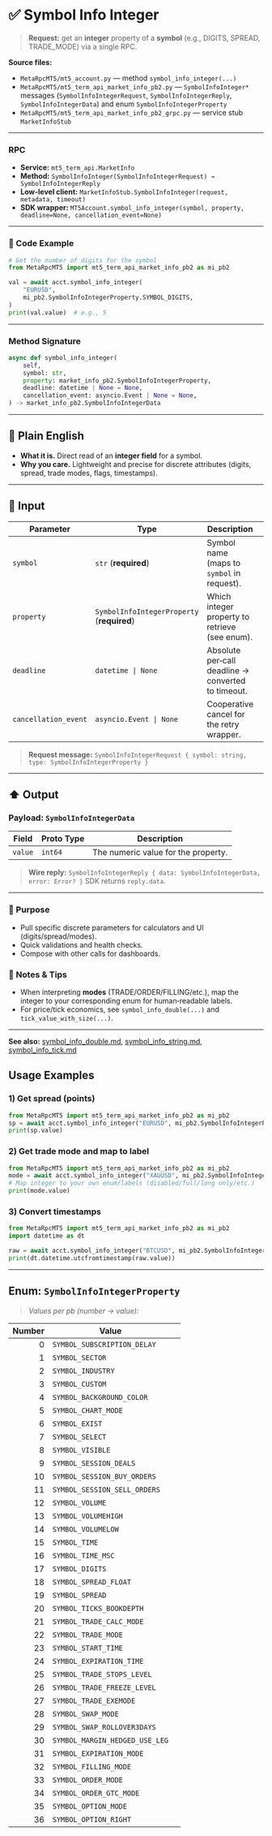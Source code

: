 # ✅ Symbol Info Integer

> **Request:** get an **integer** property of a **symbol** (e.g., DIGITS, SPREAD, TRADE\_MODE) via a single RPC.

**Source files:**

* `MetaRpcMT5/mt5_account.py` — method `symbol_info_integer(...)`
* `MetaRpcMT5/mt5_term_api_market_info_pb2.py` — `SymbolInfoInteger*` messages (`SymbolInfoIntegerRequest`, `SymbolInfoIntegerReply`, `SymbolInfoIntegerData`) and enum `SymbolInfoIntegerProperty`
* `MetaRpcMT5/mt5_term_api_market_info_pb2_grpc.py` — service stub `MarketInfoStub`

---

### RPC

* **Service:** `mt5_term_api.MarketInfo`
* **Method:** `SymbolInfoInteger(SymbolInfoIntegerRequest) → SymbolInfoIntegerReply`
* **Low-level client:** `MarketInfoStub.SymbolInfoInteger(request, metadata, timeout)`
* **SDK wrapper:** `MT5Account.symbol_info_integer(symbol, property, deadline=None, cancellation_event=None)`

---

### 🔗 Code Example

```python
# Get the number of digits for the symbol
from MetaRpcMT5 import mt5_term_api_market_info_pb2 as mi_pb2

val = await acct.symbol_info_integer(
    "EURUSD",
    mi_pb2.SymbolInfoIntegerProperty.SYMBOL_DIGITS,
)
print(val.value)  # e.g., 5
```

---

### Method Signature

```python
async def symbol_info_integer(
    self,
    symbol: str,
    property: market_info_pb2.SymbolInfoIntegerProperty,
    deadline: datetime | None = None,
    cancellation_event: asyncio.Event | None = None,
) -> market_info_pb2.SymbolInfoIntegerData
```

---

## 💬 Plain English

* **What it is.** Direct read of an **integer field** for a symbol.
* **Why you care.** Lightweight and precise for discrete attributes (digits, spread, trade modes, flags, timestamps).

---

## 🔽 Input

| Parameter            | Type                                       | Description                                        |   |
| -------------------- | ------------------------------------------ | -------------------------------------------------- | - |
| `symbol`             | `str` (**required**)                       | Symbol name (maps to `symbol` in request).         |   |
| `property`           | `SymbolInfoIntegerProperty` (**required**) | Which integer property to retrieve (see enum).     |   |
| `deadline`           | `datetime \| None`                         | Absolute per‑call deadline → converted to timeout. |   |
| `cancellation_event` | `asyncio.Event \| None`                    | Cooperative cancel for the retry wrapper.          |   |

> **Request message:** `SymbolInfoIntegerRequest { symbol: string, type: SymbolInfoIntegerProperty }`

---

## ⬆️ Output

### Payload: `SymbolInfoIntegerData`

| Field   | Proto Type | Description                         |
| ------- | ---------- | ----------------------------------- |
| `value` | `int64`    | The numeric value for the property. |

> **Wire reply:** `SymbolInfoIntegerReply { data: SymbolInfoIntegerData, error: Error? }`
> SDK returns `reply.data`.

---

### 🎯 Purpose

* Pull specific discrete parameters for calculators and UI (digits/spread/modes).
* Quick validations and health checks.
* Compose with other calls for dashboards.

### 🧩 Notes & Tips

* When interpreting **modes** (TRADE/ORDER/FILLING/etc.), map the integer to your corresponding enum for human‑readable labels.
* For price/tick economics, see `symbol_info_double(...)` and `tick_value_with_size(...)`.

---

**See also:** [symbol\_info\_double.md](./symbol_info_double.md), [symbol\_info\_string.md](./symbol_info_string.md), [symbol\_info\_tick.md](./symbol_info_tick.md)

## Usage Examples

### 1) Get spread (points)

```python
from MetaRpcMT5 import mt5_term_api_market_info_pb2 as mi_pb2
sp = await acct.symbol_info_integer("EURUSD", mi_pb2.SymbolInfoIntegerProperty.SYMBOL_SPREAD)
print(sp.value)
```

### 2) Get trade mode and map to label

```python
from MetaRpcMT5 import mt5_term_api_market_info_pb2 as mi_pb2
mode = await acct.symbol_info_integer("XAUUSD", mi_pb2.SymbolInfoIntegerProperty.SYMBOL_TRADE_MODE)
# Map integer to your own enum/labels (disabled/full/long only/etc.)
print(mode.value)
```

### 3) Convert timestamps

```python
from MetaRpcMT5 import mt5_term_api_market_info_pb2 as mi_pb2
import datetime as dt

raw = await acct.symbol_info_integer("BTCUSD", mi_pb2.SymbolInfoIntegerProperty.SYMBOL_START_TIME)
print(dt.datetime.utcfromtimestamp(raw.value))
```

---

## Enum: `SymbolInfoIntegerProperty`

> *Values per pb (number → value):*

| Number | Value                          |   |
| -----: | ------------------------------ | - |
|      0 | `SYMBOL_SUBSCRIPTION_DELAY`    |   |
|      1 | `SYMBOL_SECTOR`                |   |
|      2 | `SYMBOL_INDUSTRY`              |   |
|      3 | `SYMBOL_CUSTOM`                |   |
|      4 | `SYMBOL_BACKGROUND_COLOR`      |   |
|      5 | `SYMBOL_CHART_MODE`            |   |
|      6 | `SYMBOL_EXIST`                 |   |
|      7 | `SYMBOL_SELECT`                |   |
|      8 | `SYMBOL_VISIBLE`               |   |
|      9 | `SYMBOL_SESSION_DEALS`         |   |
|     10 | `SYMBOL_SESSION_BUY_ORDERS`    |   |
|     11 | `SYMBOL_SESSION_SELL_ORDERS`   |   |
|     12 | `SYMBOL_VOLUME`                |   |
|     13 | `SYMBOL_VOLUMEHIGH`            |   |
|     14 | `SYMBOL_VOLUMELOW`             |   |
|     15 | `SYMBOL_TIME`                  |   |
|     16 | `SYMBOL_TIME_MSC`              |   |
|     17 | `SYMBOL_DIGITS`                |   |
|     18 | `SYMBOL_SPREAD_FLOAT`          |   |
|     19 | `SYMBOL_SPREAD`                |   |
|     20 | `SYMBOL_TICKS_BOOKDEPTH`       |   |
|     21 | `SYMBOL_TRADE_CALC_MODE`       |   |
|     22 | `SYMBOL_TRADE_MODE`            |   |
|     23 | `SYMBOL_START_TIME`            |   |
|     24 | `SYMBOL_EXPIRATION_TIME`       |   |
|     25 | `SYMBOL_TRADE_STOPS_LEVEL`     |   |
|     26 | `SYMBOL_TRADE_FREEZE_LEVEL`    |   |
|     27 | `SYMBOL_TRADE_EXEMODE`         |   |
|     28 | `SYMBOL_SWAP_MODE`             |   |
|     29 | `SYMBOL_SWAP_ROLLOVER3DAYS`    |   |
|     30 | `SYMBOL_MARGIN_HEDGED_USE_LEG` |   |
|     31 | `SYMBOL_EXPIRATION_MODE`       |   |
|     32 | `SYMBOL_FILLING_MODE`          |   |
|     33 | `SYMBOL_ORDER_MODE`            |   |
|     34 | `SYMBOL_ORDER_GTC_MODE`        |   |
|     35 | `SYMBOL_OPTION_MODE`           |   |
|     36 | `SYMBOL_OPTION_RIGHT`          |   |
